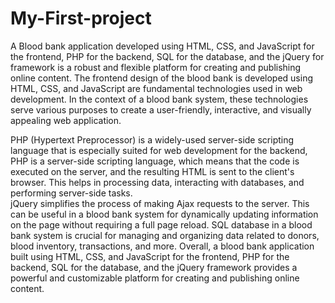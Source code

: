 # My-First-project
A Blood bank application developed using HTML, CSS, and JavaScript for the frontend, PHP for the backend, SQL for the database, and the jQuery for framework is a robust and flexible platform for creating and publishing online content. 
The frontend design of the blood bank is developed using HTML, CSS, and JavaScript are fundamental technologies used in web development. In the context of a blood bank system, these technologies serve various purposes to create a user-friendly, interactive, and visually appealing web application. 
 
PHP (Hypertext Preprocessor) is a widely-used server-side scripting language that is especially suited for web development for the backend, PHP is a server-side scripting language, which means that the code is executed on the server, and the resulting HTML is sent to the client's browser. This helps in processing data, interacting with databases, and performing server-side tasks.  
jQuery simplifies the process of making Ajax requests to the server. This can be useful in a blood bank system for dynamically updating information on the page without requiring a full page reload. 
SQL database in a blood bank system is crucial for managing and organizing data related to donors, blood inventory, transactions, and more. 
Overall, a blood bank application built using HTML, CSS, and JavaScript for the frontend, PHP for the backend, SQL for the database, and the jQuery framework provides a powerful and customizable platform for creating and publishing online content. 
